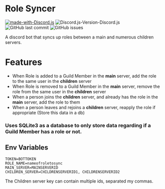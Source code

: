 # Role Syncer

[![made-with-Discord.js](https://img.shields.io/badge/Made%20with-Discord.js-1f425f.svg?style=for-the-badge)](https://github.com/discordjs/discord.js/)
![Discord.js-Version-Discord.js](https://img.shields.io/badge/Discord.js-12.2.0-1f425f.svg?style=for-the-badge) ![GitHub last commit](https://img.shields.io/github/last-commit/zaida04/Discord-Role-Syncer.svg?style=for-the-badge) ![GitHub issues](https://img.shields.io/github/issues/zaida04/Discord-Role-Syncer.svg?style=for-the-badge)

A discord bot that syncs up roles between a main and numerous children servers.

# Features

- When Role is added to a Guild Member in the **main** server, add the role to the same user in the **children** server
- When Role is removed to a Guild Member in the **main** server, remove the role from the same user in the **children** server
- When a person joins the **children** server, and already has the role in the **main** server, add the role to them
- When a person leaves and rejoins a **children** server, reapply the role if appropriate (Store this data in a db)

### Uses SQLite3 as a database to only store data regarding if a Guild Member has a role or not.

## Env Variables

```
TOKEN=BOTTOKEN
ROLE_NAME=nameofroletosync
MAIN_SERVER=MAINSERVERID
CHILDREN_SERVER=CHILDRENSERVERID1, CHILDRENSERVERID2
```

The Children server key can contain multiple ids, separated my commas.
